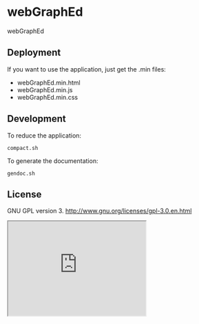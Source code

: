 webGraphEd
==========

webGraphEd


Deployment
----------

If you want to use the application, just get the .min files:
- webGraphEd.min.html
- webGraphEd.min.js
- webGraphEd.min.css

Development
-----------

To reduce the application: 

    compact.sh

To generate the documentation: 

    gendoc.sh

License
-------

GNU GPL version 3. http://www.gnu.org/licenses/gpl-3.0.en.html

<iframe src="http://xtec.cat/~jciberta/webGraphEd/webGraphEd.min.html" height="220" width="320"></iframe>
